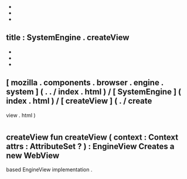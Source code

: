 -
-
-
title
:
SystemEngine
.
createView
-
-
-
-
[
mozilla
.
components
.
browser
.
engine
.
system
]
(
.
.
/
index
.
html
)
/
[
SystemEngine
]
(
index
.
html
)
/
[
createView
]
(
.
/
create
-
view
.
html
)
#
createView
fun
createView
(
context
:
Context
attrs
:
AttributeSet
?
)
:
EngineView
Creates
a
new
WebView
-
based
EngineView
implementation
.
